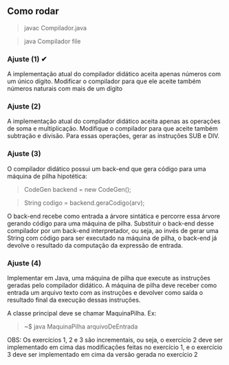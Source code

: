 ## Como rodar
> javac Compilador.java

> java Compilador file

### Ajuste (1) ✔
A implementação atual do compilador didático aceita apenas números com um único dígito. Modificar o compilador para que ele aceite também números naturais com mais de um dígito

### Ajuste (2)
A implementação atual do compilador didático aceita apenas as operações de soma e multiplicação. Modifique o compilador para que aceite também subtração e divisão. Para essas operações, gerar as instruções SUB e DIV.

### Ajuste (3)
O compilador didático possui um back-end que gera código para uma máquina de pilha hipotética:
> CodeGen backend = new CodeGen();

> String codigo = backend.geraCodigo(arv);

O back-end recebe como entrada a árvore sintática e percorre essa árvore gerando código para uma máquina de pilha. Substituir o back-end desse compilador por um back-end interpretador, ou seja, ao invés de gerar uma String com código para ser executado na máquina de pilha, o back-end já devolve o resultado da computação da expressão de entrada.
### Ajuste (4)
Implementar em Java, uma máquina de pilha que execute as instruções geradas pelo compilador didático. A máquina de pilha deve receber como entrada um arquivo texto com as instruções e devolver como saída o resultado final da execução dessas instruções.

A classe principal deve se chamar MaquinaPilha. Ex:
> ~$ java MaquinaPilha arquivoDeEntrada

OBS: Os exercícios 1, 2 e 3 são incrementais, ou seja, o exercício 2 deve ser implementado em cima das modificações feitas no exercício 1, e o exercício 3 deve ser implementado em cima da versão gerada no exercício 2
